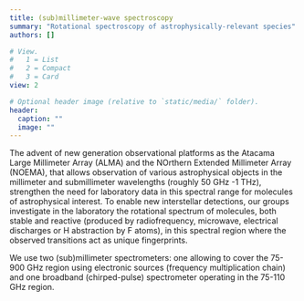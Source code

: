 ```yaml
---
title: (sub)millimeter-wave spectroscopy 
summary: "Rotational spectroscopy of astrophysically-relevant species"
authors: []

# View.
#   1 = List
#   2 = Compact
#   3 = Card
view: 2

# Optional header image (relative to `static/media/` folder).
header:
  caption: ""
  image: ""
---
```


The advent of new generation observational platforms as the Atacama Large Millimeter Array (ALMA) and the NOrthern Extended Millimeter Array (NOEMA), that allows observation of various astrophysical objects in the millimeter and submillimeter wavelengths (roughly 50 GHz -1 THz), strengthen the need for laboratory data in this spectral range for molecules of astrophysical interest.
To enable new interstellar detections, our groups investigate in the laboratory the rotational spectrum of molecules, both stable and reactive (produced by radiofrequency, microwave, electrical discharges or H abstraction by F atoms), in this spectral region where the observed transitions act as unique fingerprints. 

We use two (sub)millimeter spectrometers: one allowing to cover the 75-900 GHz region using electronic sources (frequency multiplication chain) and one broadband (chirped-pulse) spectrometer operating in the 75-110 GHz region.
